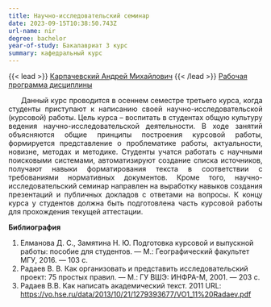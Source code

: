 ```yaml
---
title: Научно-исследовательский семинар
date: 2023-09-15T10:38:50.743Z
url-name: nir
degree: bachelor
year-of-study: Бакалавриат 3 курс
summary: кафедральный курс
---
```

{{< lead >}} [Карпачевский Андрей Михайлович](../../../about/staff/karpachevskiy) {{< /lead >}}
[Рабочая программа дисциплины](https://disk.yandex.ru/i/P7GzMmAPuZHR4Q)

<div style="text-align: justify; text-indent: 25px;">
Данный курс проводится в осеннем семестре третьего курса, когда студенты приступают к написанию своей научно-исследовательской (курсовой) работы. Цель курса – воспитать в студентах общую культуру ведения научно-исследовательской деятельности. В ходе занятий объясняются общие принципы построения курсовой работы, формируется представление о проблематике работы, актуальности, новизне, методах и методике. Студенты учатся работать с научными поисковыми системами, автоматизируют создание списка источников, получают навыки форматирования текста в соответствии с требованиями нормативных документов. Кроме того, научно-исследовательский семинар направлен на выработку навыков создания презентаций и публичных докладов с ответами на вопросы. К концу курса у студентов должна быть подготовлена часть курсовой работы для прохождения текущей аттестации.</div>



**Библиография**

1. Елманова Д. С., Замятина Н. Ю. Подготовка курсовой и выпускной работы: пособие для студентов. — М.: Географический факультет МГУ, 2016. — 103 c.  
2. Радаев В. В. Как организовать и представить исследовательский проект: 75 простых правил. — М.: ГУ ВШЭ: ИНФРА-М, 2001. — 203 с.
3. Радаев В.В. Как написать академический текст. 2011 URL: https://vo.hse.ru/data/2013/10/21/1279393677/VO1_11%20Radaev.pdf